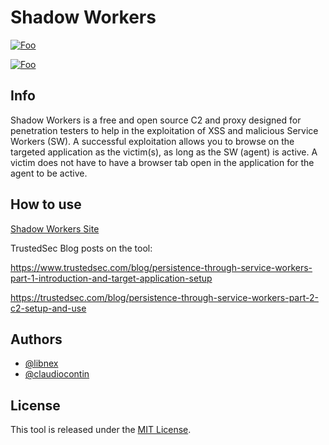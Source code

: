 # Shadow Workers

[![Foo](https://rawcdn.githack.com/toolswatch/badges/master/arsenal/usa/2019.svg)](https://www.blackhat.com/us-19/arsenal/schedule/index.html#ghost-in-the-browser-backdooring-with-shadow-workers-16989)

[![Foo](https://rawcdn.githack.com/toolswatch/badges/master/arsenal/asia/2019.svg)](https://www.blackhat.com/asia-19/arsenal/schedule/index.html#ghosts-in-the-browser-backdooring-with-service-workers-14380)


## Info
Shadow Workers is a free and open source C2 and proxy designed for penetration testers to help in the exploitation of XSS and malicious Service Workers (SW).
A successful exploitation allows you to browse on the targeted application as the victim(s), as long as the SW (agent) is active. A victim does not have to have a browser tab open in the application for the agent to be active.

## How to use
[Shadow Workers Site](https://shadow-workers.github.io)

TrustedSec Blog posts on the tool:

https://www.trustedsec.com/blog/persistence-through-service-workers-part-1-introduction-and-target-application-setup

https://trustedsec.com/blog/persistence-through-service-workers-part-2-c2-setup-and-use

## Authors
* [@libnex](https://twitter.com/libnex)
* [@claudiocontin](https://twitter.com/claudiocontin)

## License

This tool is released under the [MIT License](https://opensource.org/licenses/MIT).
